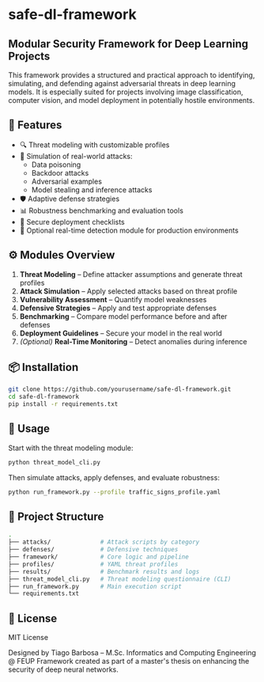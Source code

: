 # safe-dl-framework

## **Modular Security Framework for Deep Learning Projects**

This framework provides a structured and practical approach to identifying, simulating, and defending against adversarial threats in deep learning models. It is especially suited for projects involving image classification, computer vision, and model deployment in potentially hostile environments.

## 📌 Features

- 🔍 Threat modeling with customizable profiles
- 🧪 Simulation of real-world attacks:
  - Data poisoning
  - Backdoor attacks
  - Adversarial examples
  - Model stealing and inference attacks
- 🛡️ Adaptive defense strategies
- 📊 Robustness benchmarking and evaluation tools
- 🚀 Secure deployment checklists
- 🧠 Optional real-time detection module for production environments

## ⚙️ Modules Overview

1. **Threat Modeling** – Define attacker assumptions and generate threat profiles
2. **Attack Simulation** – Apply selected attacks based on threat profile
3. **Vulnerability Assessment** – Quantify model weaknesses
4. **Defensive Strategies** – Apply and test appropriate defenses
5. **Benchmarking** – Compare model performance before and after defenses
6. **Deployment Guidelines** – Secure your model in the real world
7. *(Optional)* **Real-Time Monitoring** – Detect anomalies during inference

## 📦 Installation

```bash
git clone https://github.com/yourusername/safe-dl-framework.git
cd safe-dl-framework
pip install -r requirements.txt
```

## 🚀 Usage

Start with the threat modeling module:

```bash
python threat_model_cli.py
```

Then simulate attacks, apply defenses, and evaluate robustness:

```bash
python run_framework.py --profile traffic_signs_profile.yaml
```

## 📁 Project Structure

```bash
.
├── attacks/              # Attack scripts by category
├── defenses/             # Defensive techniques
├── framework/            # Core logic and pipeline
├── profiles/             # YAML threat profiles
├── results/              # Benchmark results and logs
├── threat_model_cli.py   # Threat modeling questionnaire (CLI)
├── run_framework.py      # Main execution script
└── requirements.txt
```

## 📖 License

MIT License

Designed by Tiago Barbosa – M.Sc. Informatics and Computing Engineering @ FEUP
Framework created as part of a master's thesis on enhancing the security of deep neural networks.
